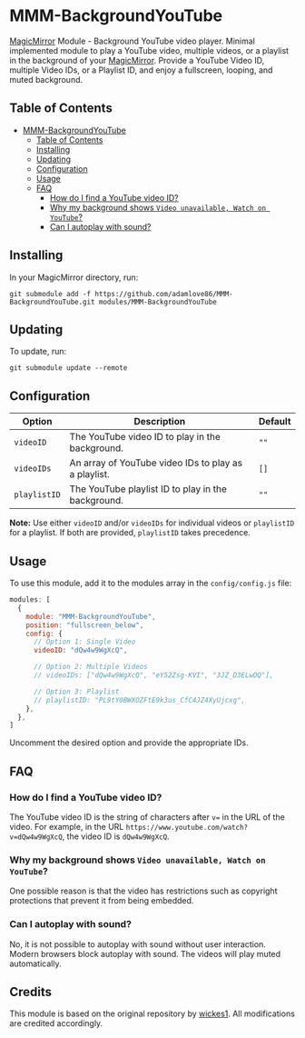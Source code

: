 # MMM-BackgroundYouTube

[MagicMirror] Module - Background YouTube video player. Minimal implemented module to play a YouTube video, multiple videos, or a playlist in the background of your [MagicMirror]. Provide a YouTube Video ID, multiple Video IDs, or a Playlist ID, and enjoy a fullscreen, looping, and muted background.

## Table of Contents

- [MMM-BackgroundYouTube](#mmm-backgroundyoutube)
  - [Table of Contents](#table-of-contents)
  - [Installing](#installing)
  - [Updating](#updating)
  - [Configuration](#configuration)
  - [Usage](#usage)
  - [FAQ](#faq)
    - [How do I find a YouTube video ID?](#how-do-i-find-a-youtube-video-id)
    - [Why my background shows `Video unavailable, Watch on YouTube`?](#why-my-background-shows-video-unavailable-watch-on-youtube)
    - [Can I autoplay with sound?](#can-i-autoplay-with-sound)

## Installing

In your MagicMirror directory, run:

```
git submodule add -f https://github.com/adamlove86/MMM-BackgroundYouTube.git modules/MMM-BackgroundYouTube
```

## Updating

To update, run:

```
git submodule update --remote
```

## Configuration

| Option      | Description                                                | Default |
| ----------- | ---------------------------------------------------------- | ------- |
| `videoID`   | The YouTube video ID to play in the background.           | `""`    |
| `videoIDs`  | An array of YouTube video IDs to play as a playlist.      | `[]`    |
| `playlistID`| The YouTube playlist ID to play in the background.        | `""`    |

**Note:** Use either `videoID` and/or `videoIDs` for individual videos or `playlistID` for a playlist. If both are provided, `playlistID` takes precedence.

## Usage

To use this module, add it to the modules array in the `config/config.js` file:

```javascript
modules: [
  {
    module: "MMM-BackgroundYouTube",
    position: "fullscreen_below",
    config: {
      // Option 1: Single Video
      videoID: "dQw4w9WgXcQ",

      // Option 2: Multiple Videos
      // videoIDs: ["dQw4w9WgXcQ", "eY52Zsg-KVI", "3JZ_D3ELwOQ"],

      // Option 3: Playlist
      // playlistID: "PL9tY0BWXOZFtE9k3us_CfC4JZ4XyUjcxg",
    },
  },
]
```

Uncomment the desired option and provide the appropriate IDs.

## FAQ

### How do I find a YouTube video ID?

The YouTube video ID is the string of characters after `v=` in the URL of the video. For example, in the URL `https://www.youtube.com/watch?v=dQw4w9WgXcQ`, the video ID is `dQw4w9WgXcQ`.

### Why my background shows `Video unavailable, Watch on YouTube`?

One possible reason is that the video has restrictions such as copyright protections that prevent it from being embedded.

### Can I autoplay with sound?

No, it is not possible to autoplay with sound without user interaction. Modern browsers block autoplay with sound. The videos will play muted automatically.

[MagicMirror]: https://github.com/MichMich/MagicMirror

## Credits

This module is based on the original repository by [wickes1](https://github.com/wickes1/MMM-BackgroundYouTube). All modifications are credited accordingly.